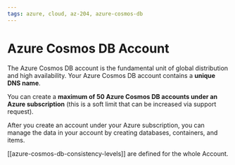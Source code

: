 ```yaml
---
tags: azure, cloud, az-204, azure-cosmos-db
---
```


# Azure Cosmos DB Account

The Azure Cosmos DB account is the fundamental unit of global distribution and high availability.
Your Azure Cosmos DB account contains a **unique DNS name**.

You can create a **maximum of 50 Azure Cosmos DB accounts under an Azure subscription** (this is a soft limit that can be increased via support request).

After you create an account under your Azure subscription, you can manage the data in your account by creating databases, containers, and items.

[[azure-cosmos-db-consistency-levels]] are defined for the whole Account.
